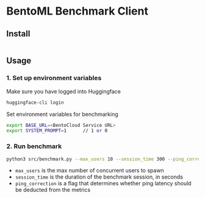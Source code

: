 # BentoML Benchmark Client

## Install

```

```

## Usage

### 1. Set up environment variables

Make sure you have logged into Huggingface

```bash
huggingface-cli login
```

Set environment variables for benchmarking

```bash
export BASE_URL=<BentoCloud Service URL>
export SYSTEM_PROMPT=1      // 1 or 0
```

### 2. Run benchmark

```bash
python3 src/benchmark.py --max_users 10 --session_time 300 --ping_correction
```

- `max_users` is the max number of concurrent users to spawn
- `session_time` is the duration of the benchmark session, in seconds
- `ping_correction` is a flag that determines whether ping latency should be deducted from the metrics
